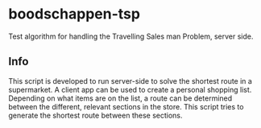 # boodschappen-tsp
Test algorithm for handling the Travelling Sales man Problem, server side.

## Info
This script is developed to run server-side to solve the shortest route in a supermarket. A client app can be used to create a personal shopping list. Depending on what items are on the list, a route can be determined between the different, relevant sections in the store. This script tries to generate the shortest route between these sections.
